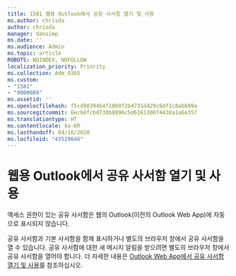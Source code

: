 ```yaml
---
title: 1581 웹용 Outlook에서 공유 사서함 열기 및 사용
ms.author: chrisda
author: chrisda
manager: dansimp
ms.date: ''
ms.audience: Admin
ms.topic: article
ROBOTS: NOINDEX, NOFOLLOW
localization_priority: Priority
ms.collection: Adm_O365
ms.custom:
- "1581"
- "9000089"
ms.assetid: ''
ms.openlocfilehash: f5cd90394b4f10b9f2b4731d429c6df1c8ab699a
ms.sourcegitcommit: 6ecb6fcbd738b8896c5d616130074438a1a6e357
ms.translationtype: HT
ms.contentlocale: ko-KR
ms.lasthandoff: 04/16/2020
ms.locfileid: "43529646"
---
```

# <a name="open-and-use-a-shared-mailbox-in-outlook-on-the-web"></a>웹용 Outlook에서 공유 사서함 열기 및 사용

액세스 권한이 있는 공유 사서함은 웹의 Outlook(이전의 Outlook Web App)에 자동으로 표시되지 않습니다.

공유 사서함과 기본 사서함을 함께 표시하거나 별도의 브라우저 창에서 공유 사서함을 열 수 있습니다. 공유 사서함에 대한 새 메시지 알림을 받으려면 별도의 브라우저 창에서 공유 사서함을 열어야 합니다. 더 자세한 내용은 [Outlook Web App에서 공유 사서함 열기 및 사용](https://support.office.com/ko-KR/article/Add-a-shared-mailbox-to-Outlook-on-the-web-98b5a90d-4e38-415d-a030-f09a4cd28207)를 참조하십시오.
